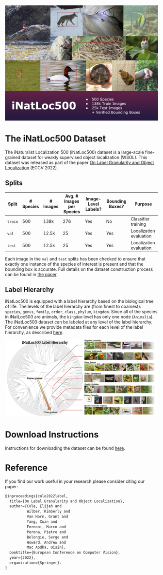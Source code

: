 ![Banner](assets/banner.jpg)

# The iNatLoc500 Dataset
The iNaturalist Localization 500 (iNatLoc500) dataset is a large-scale fine-grained dataset for weakly supervised object localization (WSOL). This dataset was released as part of the paper [On Label Granularity and Object Localization](https://arxiv.org/abs/2207.10225) (ECCV 2022).

## Splits

Split | # Species | # Images | Avg. # Images per Species | Image-Level Labels? | Bounding Boxes? | Purpose
--- | --- | --- | --- | --- | --- | ---
`train` | 500 | 138k | 276 | Yes | No | Classifier training
`val` | 500 | 12.5k | 25 | Yes | Yes | Localization evaluation
`test` | 500 | 12.5k | 25 | Yes | Yes | Localization evaluation

Each image in the `val` and `test` splits has been checked to ensure that exactly one instance of the species of interest is present and that the bounding box is accurate. Full details on the dataset construction process can be found in [the paper](https://arxiv.org/abs/2207.10225). 

## Label Hierarchy

iNatLoc500 is equipped with a label hierarchy based on the biological tree of life. The levels of the label hierarchy are (from finest to coarsest): `species`, `genus`, `family`, `order`, `class`, `phylum`, `kingdom`. Since all of the species in iNatLoc500 are animals, the `kingdom` level has only one node (`Animalia`). The iNatLoc500 dataset can be labeled at any level of the label hierarchy. For convenience we provide metadata files for each level of the label hierarchy, as described [here](dataset/README.md).

![iNatLoc500 Label Hierarchy](assets/inatloc500_label_hierarchy.jpg)

# Download Instructions
Instructions for downloading the dataset can be found [here](dataset/README.md). 

# Reference
If you find our work useful in your research please consider citing our paper:  

```latex
@inproceedings{cole2022label,
  title={On Label Granularity and Object Localization},
  author={Cole, Elijah and 
          Wilber, Kimberly and 
          Van Horn, Grant and 
          Yang, Xuan and 
          Fornoni, Marco and 
          Perona, Pietro and 
          Belongie, Serge and 
          Howard, Andrew and 
          Mac Aodha, Oisin},
  booktitle={European Conference on Computer Vision},
  year={2022},
  organization={Springer}.
}
```
